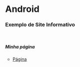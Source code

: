 # Android

<h3>Exemplo de Site Informativo</h3>
<br>
<h5>Minha página</h5>
<ul>
    <li type="circle"><p><a href="https://danielbrown1998.github.io/Android/android.html">Página</a></p>
</ul>
